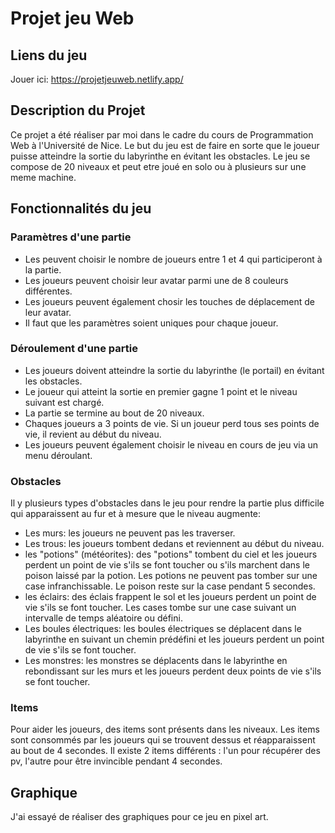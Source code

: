 # Projet jeu Web

## Liens du jeu
Jouer ici:
https://projetjeuweb.netlify.app/

## Description du Projet
Ce projet a été réaliser par moi dans le cadre du cours de Programmation Web à l'Université de Nice.
Le but du jeu est de faire en sorte que le joueur puisse atteindre la sortie du labyrinthe en évitant les obstacles.
Le jeu se compose de 20 niveaux et peut etre joué en solo ou à plusieurs sur une meme machine.

## Fonctionnalités du jeu

### Paramètres d'une partie
- Les peuvent choisir le nombre de joueurs entre 1 et 4 qui participeront à la partie.
- Les joueurs peuvent choisir leur avatar parmi une de 8 couleurs différentes.
- Les joueurs peuvent également chosir les touches de déplacement de leur avatar.
- Il faut que les paramètres soient uniques pour chaque joueur.

### Déroulement d'une partie
- Les joueurs doivent atteindre la sortie du labyrinthe (le portail) en évitant les obstacles.
- Le joueur qui atteint la sortie en premier gagne 1 point et le niveau suivant est chargé.
- La partie se termine au bout de 20 niveaux.
- Chaques joueurs a 3 points de vie. Si un joueur perd tous ses points de vie, il revient au début du niveau.
- Les joueurs peuvent également choisir le niveau en cours de jeu via un menu déroulant.

### Obstacles
Il y plusieurs types d'obstacles dans le jeu pour rendre la partie plus difficile qui apparaissent au fur et à mesure que le niveau augmente:
- Les murs: les joueurs ne peuvent pas les traverser.
- Les trous: les joueurs tombent dedans et reviennent au début du niveau.
- les "potions" (météorites): des "potions" tombent du ciel et les joueurs perdent un point de vie s'ils se font toucher ou s'ils marchent dans le poison laissé par la potion. Les potions ne peuvent pas tomber sur une case infranchissable. Le poison reste sur la case pendant 5 secondes.
- les éclairs: des éclais frappent le sol et les joueurs perdent un point de vie s'ils se font toucher. Les cases tombe sur une case suivant un intervalle de temps aléatoire ou défini.
- Les boules électriques: les boules électriques se déplacent dans le labyrinthe en suivant un chemin prédéfini et les joueurs perdent un point de vie s'ils se font toucher.
- Les monstres: les monstres se déplacents dans le labyrinthe en rebondissant sur les murs et les joueurs perdent deux points de vie s'ils se font toucher.

### Items
Pour aider les joueurs, des items sont présents dans les niveaux. 
Les items sont consommés par les joueurs qui se trouvent dessus et réapparaissent au bout de 4 secondes.
Il existe 2 items différents : l'un pour récupérer des pv, l'autre pour être invincible pendant 4 secondes.

## Graphique 
J'ai essayé de réaliser des graphiques pour ce jeu en pixel art.
